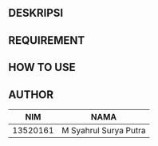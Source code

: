 ## DESKRIPSI

## REQUIREMENT

## HOW TO USE

## AUTHOR
| NIM      | NAMA                        |
|----------|-----------------------------|
| 13520161 | M Syahrul Surya Putra       |